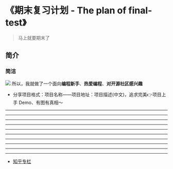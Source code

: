 # 《期末复习计划 - The plan of final-test》




>马上就要期末了



## 简介
### 简洁
![](https://github.com/521xueweihan/HelloGitHub/blob/master/01/img/hello-github.jpg)
所以，我就做了一个面向**编程新手**、**热爱编程**、**对开源社区感兴趣** 
- 分享项目格式：项目名称——项目地址：项目描述(中文)，追求完美👉项目上手 Demo、有图有真相～
---
---
---
---
---
---
---
---
---------
---
- [知乎专栏](https://zhuanlan.zhihu.com/hellogithub)
